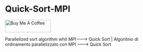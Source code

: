 # Quick-Sort-MPI

<a href="https://www.buymeacoffee.com/NoNameoNA" target="_blank"><img src="https://cdn.buymeacoffee.com/buttons/v2/default-black.png" alt="Buy Me A Coffee" style="height: 41px !important;width: 150px !important;" ></a>

Parallelized sort algorithm whit MPI---> Quick Sort | Algoritmo di ordinamento parallelizzato con MPI ---> Quick Sort
